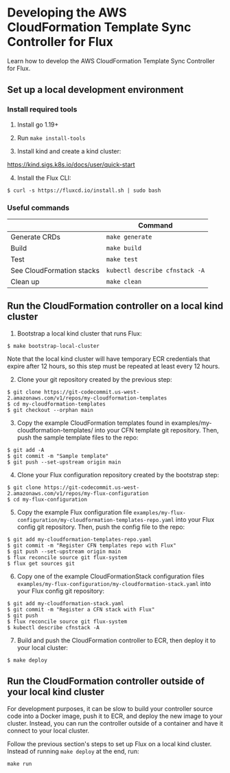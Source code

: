 # Developing the AWS CloudFormation Template Sync Controller for Flux

Learn how to develop the AWS CloudFormation Template Sync Controller for Flux.

## Set up a local development environment

### Install required tools

1. Install go 1.19+

2. Run `make install-tools`

3. Install kind and create a kind cluster:

https://kind.sigs.k8s.io/docs/user/quick-start

4. Install the Flux CLI:
```
$ curl -s https://fluxcd.io/install.sh | sudo bash
```

### Useful commands

|  | Command |
| ------ | ----------- |
| Generate CRDs | `make generate` |
| Build | `make build` |
| Test | `make test` |
| See CloudFormation stacks | `kubectl describe cfnstack -A` |
| Clean up | `make clean` |

## Run the CloudFormation controller on a local kind cluster

1. Bootstrap a local kind cluster that runs Flux:
```
$ make bootstrap-local-cluster
```
Note that the local kind cluster will have temporary ECR credentials that expire after 12 hours,
so this step must be repeated at least every 12 hours.

2. Clone your git repository created by the previous step:
```
$ git clone https://git-codecommit.us-west-2.amazonaws.com/v1/repos/my-cloudformation-templates
$ cd my-cloudformation-templates
$ git checkout --orphan main
```

3. Copy the example CloudFormation templates found in examples/my-cloudformation-templates/ into your CFN template git repository. Then, push the sample template files to the repo:
```
$ git add -A
$ git commit -m "Sample template"
$ git push --set-upstream origin main
```

4. Clone your Flux configuration repository created by the bootstrap step:
```
$ git clone https://git-codecommit.us-west-2.amazonaws.com/v1/repos/my-flux-configuration
$ cd my-flux-configuration
```

5. Copy the example Flux configuration file `examples/my-flux-configuration/my-cloudformation-templates-repo.yaml` into your Flux config git repository. Then, push the config file to the repo:
```
$ git add my-cloudformation-templates-repo.yaml
$ git commit -m "Register CFN templates repo with Flux"
$ git push --set-upstream origin main
$ flux reconcile source git flux-system
$ flux get sources git
```

6. Copy one of the example CloudFormationStack configuration files `examples/my-flux-configuration/my-cloudformation-stack.yaml` into your Flux config git repository:
```
$ git add my-cloudformation-stack.yaml
$ git commit -m "Register a CFN stack with Flux"
$ git push
$ flux reconcile source git flux-system
$ kubectl describe cfnstack -A
```

7. Build and push the CloudFormation controller to ECR, then deploy it to your local cluster:
```
$ make deploy
```

## Run the CloudFormation controller outside of your local kind cluster

For development purposes, it can be slow to build your controller source code into a Docker image,
push it to ECR, and deploy the new image to your cluster.  Instead, you can run the controller outside
of a container and have it connect to your local cluster.

Follow the previous section's steps to set up Flux on a local kind cluster.
Instead of running `make deploy` at the end, run:
```
make run
```
